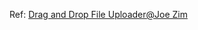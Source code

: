 Ref: [Drag and Drop File Uploader@Joe Zim](https://www.smashingmagazine.com/2018/01/drag-drop-file-uploader-vanilla-js)
